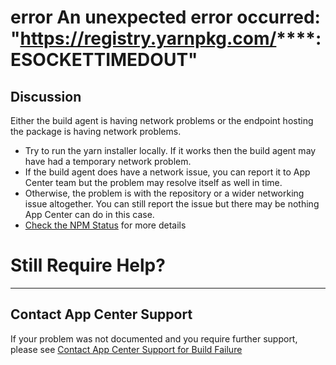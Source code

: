 # error An unexpected error occurred: "https://registry.yarnpkg.com/****: ESOCKETTIMEDOUT" 

## Discussion
Either the build agent is having network problems or the endpoint hosting the package is having network problems. 
* Try to run the yarn installer locally. If it works then the build agent may have had a temporary network problem.
* If the build agent does have a network issue, you can report it to App Center team but the problem may resolve itself as well in time.
* Otherwise, the problem is with the repository or a wider networking issue altogether. You can still report the issue but there may be nothing App Center can do in this case. 
* [Check the NPM Status](https://status.npmjs.org/) for more details
  
# Still Require Help?
---
## Contact App Center Support
If your problem was not documented and you require further support, please see [Contact App Center Support for Build Failure](/Build/Contact_App_Center_Suport_Build_Issue.md)